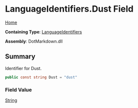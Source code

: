 # LanguageIdentifiers\.Dust Field

[Home](../../../README.md)

**Containing Type**: [LanguageIdentifiers](../README.md)

**Assembly**: DotMarkdown\.dll

## Summary

Identifier for Dust\.

```csharp
public const string Dust = "dust"
```

### Field Value

[String](https://docs.microsoft.com/en-us/dotnet/api/system.string)

